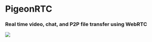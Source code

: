 # PigeonRTC
<h3> Real time video, chat, and P2P file transfer using WebRTC </h3>
<img src="https://weirdspace.dk/HannaBarbera/Graphics/YankeeDoodlePigeon.gif"/>
